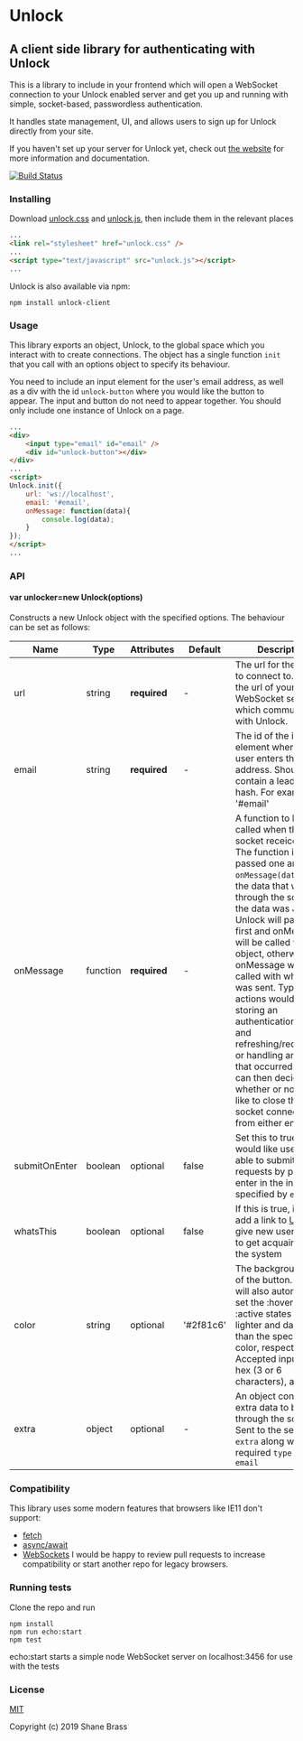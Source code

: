 # Unlock

## A client side library for authenticating with Unlock
This is a library to include in your frontend which will open a WebSocket connection to your Unlock enabled server and get you up and running with simple, socket-based, passwordless authentication.

It handles state management, UI, and allows users to sign up for Unlock directly from your site.

If you haven't set up your server for Unlock yet, check out [the website](https://www.unlock-auth.com/documentation) for more information and documentation.

[![Build Status](https://travis-ci.org/GuyShane/UnlockClient.svg?branch=master)](https://travis-ci.org/GuyShane/UnlockClient)

### Installing
Download [unlock.css](https://raw.githubusercontent.com/GuyShane/UnlockClient/master/dist/unlock.css) and [unlock.js](https://raw.githubusercontent.com/GuyShane/UnlockClient/master/dist/unlock.js), then include them in the relevant places
```html
...
<link rel="stylesheet" href="unlock.css" />
...
<script type="text/javascript" src="unlock.js"></script>
...
```

Unlock is also available via npm:

`npm install unlock-client`

### Usage
This library exports an object, Unlock, to the global space which you interact with to create connections. The object has a single function `init` that you call with an options object to specify its behaviour.

You need to include an input element for the user's email address, as well as a div with the id `unlock-button` where you would like the button to appear. The input and button do not need to appear together. You should only include one instance of Unlock on a page.
```html
...
<div>
    <input type="email" id="email" />
    <div id="unlock-button"></div>
</div>
...
<script>
Unlock.init({
    url: 'ws://localhost',
    email: '#email',
    onMessage: function(data){
        console.log(data);
    }
});
</script>
...
```

### API

#### var unlocker=new Unlock(options)
Constructs a new Unlock object with the specified options. The behaviour can be set as follows:

| Name | Type | Attributes | Default | Description |
| ---- | ---- | ---------- | ------- | ----------- |
| url | string | **required** | - | The url for the socket to connect to. This is the url of your WebSocket server which communicates with Unlock. |
| email | string | **required** | - | The id of the input element where the user enters their email address. Should contain a leading hash. For example: '#email' |
| onMessage | function | **required** | - | A function to be called when the socket receices data. The function is passed one argument: `onMessage(data)` It is the data that was sent through the socket. If the data was JSON, Unlock will parse it first and onMessage will be called with the object, otherwise onMessage will be called with whatever was sent. Typical actions would be storing an authentication cookie and refreshing/redirecting, or handling any errors that occurred. You can then decide whether or not you'd like to close the socket connection from either end. |
| submitOnEnter | boolean | optional | false | Set this to true if you would like users to be able to submit Unlock requests by pressing enter in the input specified by `email` |
| whatsThis | boolean | optional | false | If this is true, it will add a link to [Unlock](https://www.unlock-auth.com) to give new users a way to get acquainted with the system |
| color | string | optional | '#2f81c6' | The background color of the button. Unlock will also automatically set the :hover and :active states to be lighter and darker than the specified color, respectively. Accepted inputs are hex (3 or 6 characters), and rgb() |
| extra | object | optional | - | An object containing extra data to be sent through the socket. Sent to the server as `extra` along with the required `type` and `email` |

### Compatibility
This library uses some modern features that browsers like IE11 don't support:
- [fetch](https://caniuse.com/#feat=fetch)
- [async/await](https://caniuse.com/#feat=async-functions)
- [WebSockets](https://caniuse.com/#feat=websockets)
I would be happy to review pull requests to increase compatibility or start another repo for legacy browsers.

### Running tests
Clone the repo and run
```
npm install
npm run echo:start
npm test
```
echo:start starts a simple node WebSocket server on localhost:3456 for use with the tests

### License
[MIT](https://opensource.org/licenses/MIT)

Copyright (c) 2019 Shane Brass

